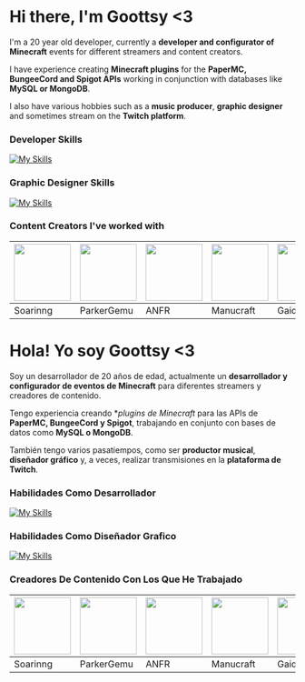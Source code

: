 # **Hi there, I'm Goottsy <3**

I'm a 20 year old developer, currently a **developer and configurator of Minecraft** events for different streamers and content creators.

I have experience creating **Minecraft plugins** for the **PaperMC, BungeeCord and Spigot APIs** working in conjunction with databases like **MySQL or MongoDB**.

I also have various hobbies such as a **music producer**, **graphic designer** and sometimes stream on the **Twitch platform**.

### **Developer Skills**

[![My Skills](https://skillicons.dev/icons?i=java,maven,idea,visualstudio,react,js,c,cs,cpp,html,css,gradle&perline=10)](https://skillicons.dev)

### **Graphic Designer Skills**

[![My Skills](https://skillicons.dev/icons?i=ps,pr,ae,ai&perline=10)](https://skillicons.dev)

### **Content Creators I've worked with**
| <img src="https://pbs.twimg.com/profile_images/1621731224027893764/VHl2o3Lc_400x400.jpg" width='100px' /> |  <img src="https://pbs.twimg.com/profile_images/1631439765336895488/FldFncDx_400x400.jpg" width='100px' /> | <img src="https://pbs.twimg.com/profile_images/1620927355492487169/XwQ8e2j0_400x400.jpg" width='100px' /> | <img src="https://pbs.twimg.com/profile_images/1683080238937391104/mILd_on3_400x400.jpg" width='100px' /> | <img src="https://pbs.twimg.com/profile_images/1675942131746185218/CDX4biGQ_400x400.jpg" width='100px' /> | <img src="https://pbs.twimg.com/profile_images/1463503097733345283/hvHxQjkX_400x400.jpg" width='100px' /> |
| ------------ | ------------ | ------------ | ------------ | ------------ | ------------ |
| Soarinng | ParkerGemu | ANFR | Manucraft | Gaidenplay  | Daniel_Zoom |


# **Hola! Yo soy Goottsy <3**

Soy un desarrollador de 20 años de edad, actualmente un **desarrollador y configurador de eventos de Minecraft** para diferentes streamers y creadores de contenido.

Tengo experiencia creando **plugins de Minecraft* para las APIs de **PaperMC, BungeeCord y Spigot**, trabajando en conjunto con bases de datos como **MySQL o MongoDB**.

También tengo varios pasatiempos, como ser **productor musical**, **diseñador gráfico** y, a veces, realizar transmisiones en la **plataforma de Twitch**.

### **Habilidades Como Desarrollador**

[![My Skills](https://skillicons.dev/icons?i=java,maven,idea,visualstudio,react,js,c,cs,cpp,html,css,gradle&perline=10)](https://skillicons.dev)

### **Habilidades Como Diseñador Grafico**

[![My Skills](https://skillicons.dev/icons?i=ps,pr,ae,ai&perline=10)](https://skillicons.dev)

### **Creadores De Contenido Con Los Que He Trabajado**
| <img src="https://pbs.twimg.com/profile_images/1621731224027893764/VHl2o3Lc_400x400.jpg" width='100px' /> |  <img src="https://pbs.twimg.com/profile_images/1631439765336895488/FldFncDx_400x400.jpg" width='100px' /> | <img src="https://pbs.twimg.com/profile_images/1620927355492487169/XwQ8e2j0_400x400.jpg" width='100px' /> | <img src="https://pbs.twimg.com/profile_images/1683080238937391104/mILd_on3_400x400.jpg" width='100px' /> | <img src="https://pbs.twimg.com/profile_images/1675942131746185218/CDX4biGQ_400x400.jpg" width='100px' /> | <img src="https://pbs.twimg.com/profile_images/1463503097733345283/hvHxQjkX_400x400.jpg" width='100px' /> |
| ------------ | ------------ | ------------ | ------------ | ------------ | ------------ |
| Soarinng | ParkerGemu | ANFR | Manucraft | Gaidenplay  | Daniel_Zoom |



